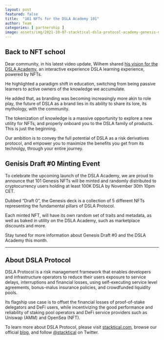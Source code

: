 ```yaml
---
layout: post
featured: false
title:  "101 NFTs for the DSLA Academy 101"
author: Team
categories: [ partnership ]
image: assets/img/2021-10-07-stacktical-dsla-protocol-academy-genesis-mint-blockchain-cryptocurrency-fintech-legaltech-insurtech-itsm-slm-sla-defi-nft.jpg
---
```


## Back to NFT school

Dear community, in his latest video update, Wilhem shared [his vision for the DSLA Academy](https://www.youtube.com/watch?v=T7zHJCAhlWA), an interactive experience DSLA learning experience, powered by NFTs.

He highlighted a paradigm shift in education, switching from being passive learners to active owners of the knowledge we accumulate. 

He added that, as branding was becoming increasingly more akin to role play, the future of DSLA as a brand lies in its ability to share its lore, its mythology, with the community.

The tokenization of knowledge is a massive opportunity to explore a new utility for NFTs, and properly onboard you to the DSLA family of products. This is just the beginning.

Our ambition is to convey the full potential of DSLA as a risk derivatives protocol, and empower you to maximize the benefits you get from its technolgy, through your entire journey.

## Genisis Draft #0 Minting Event

To celebrate the upcoming launch of the DSLA Academy, we are proud to announce that 101 Genesis NFTs will be minted and randomly distributed to cryptocurrency users holding at least 100K DSLA by November 30th 10pm CET. 

Dubbed “Draft 0”, the Genesis deck is a collection of 5 different NFTs representing the fundamental pillars of DSLA Protocol. 

Each minted NFT, will have its own random set of traits and metadata, as well as baked in utility on the DSLA Academy, such as marketplace discounts and more.

Stay tuned for more information about Genesis Draft #0 and the DSLA Academy this month.  

___


## About DSLA Protocol

DSLA Protocol is a risk management framework that enables developers and infrastructure operators to reduce their users exposure to service delays, interruptions and financial losses, using self-executing service level agreements, bonus-malus insurance policies, and crowdfunded liquidity pools.

Its flagship use case is to offset the financial losses of proof-of-stake delegators and DeFi users, while incentivizing the good performance and reliability of staking pool operators and DeFi service providers such as Uniswap (AMM) and OpenSea (NFT).

To learn more about DSLA Protocol, please visit [stacktical.com](https://stacktical.com), browse our official [blog](https://blog.stacktical.com), and follow [@stacktical](https://twitter.com/Stacktical) on Twitter.
